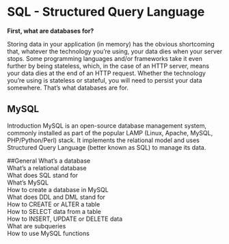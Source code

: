 # SQL - Structured Query Language

__First, what are databases for?__

Storing data in your application (in memory) has the obvious shortcoming that, whatever the technology you’re using, your data dies when your server stops. Some programming languages and/or frameworks take it even further by being stateless, which, in the case of an HTTP server, means your data dies at the end of an HTTP request. Whether the technology you’re using is stateless or stateful, you will need to persist your data somewhere. That’s what databases are for.

## MySQL 
Introduction
MySQL is an open-source database management system, commonly installed as part of the popular LAMP (Linux, Apache, MySQL, PHP/Python/Perl) stack. It implements the relational model and uses Structured Query Language (better known as SQL) to manage its data.

##General
What’s a database\
What’s a relational database\
What does SQL stand for\
What’s MySQL\
How to create a database in MySQL\
What does DDL and DML stand for\
How to CREATE or ALTER a table\
How to SELECT data from a table\
How to INSERT, UPDATE or DELETE data\
What are subqueries\
How to use MySQL functions


